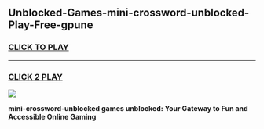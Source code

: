 
## Unblocked-Games-mini-crossword-unblocked-Play-Free-gpune
<h3>
<a href="https://premium76.site?title=mini-crossword-unblocked&ref=20M">CLICK TO PLAY</a></h3>
<hr>

<h3>
<a href="https://premium76.site?title=mini-crossword-unblocked&ref=20M">CLICK 2 PLAY</a>
  
</h3>

<a href="https://premium76.site?title=mini-crossword-unblocked&ref=19M"><img src="https://clearcache.store/games.png"></a>


**mini-crossword-unblocked games unblocked: Your Gateway to Fun and Accessible Online Gaming**
